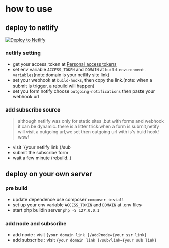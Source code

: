 # how to use

## deploy to netlify 

[![Deploy to Netlify](https://www.netlify.com/img/deploy/button.svg)](https://app.netlify.com/start/deploy?repository=https://github.com/yangyao/ssr_subscribe_tool)


### netlify setting

- get your access_token at [Personal access tokens](https://app.netlify.com/account/applications)
- set env variable `ACCESS_TOKEN` and `DOMAIN` at `build-environment-variables`(note:domain is your netlify site link)
- set your webhook at `build-hooks`, then copy the link.(note: when a submit is trigger, a rebuild will happen)
- set you form notify choose `outgoing-notifications` then paste your webhook url

### add subscribe source 

> although netlify was only for static sites ,but with forms and webhook it can be dynamic.
> there is a litter trick:when a form is submit,netify will visit a outgoing url,we set then outgoing url with is's buid hook! wow!

- visit `{your netlify link }/sub
- submit the subscribe form
- wait a few minute (rebuild..) 


## deploy on your own server

### pre build 

- update dependence use composer `composer install`
- set up your env variable `ACCESS_TOKEN` and `DOMAIN` at .env files
- start php buildin server `php -S 127.0.0.1`

###  add node and subscribe

- add node : visit `{your domain link }/add?node={your ssr link}`
- add subscribe : visit `{your domain link }/sub?link={your sub link}`
    

